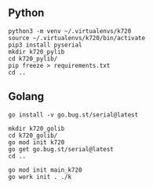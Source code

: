 ## Python ##

```
python3 -m venv ~/.virtualenvs/k720
source ~/.virtualenvs/k720/bin/activate
pip3 install pyserial
mkdir k720_pylib
cd k720_pylib/
pip freeze > requirements.txt
cd ..
```

## Golang ##

```
go install -v go.bug.st/serial@latest
```
```
mkdir k720_golib
cd k720_golib/
go mod init k720
go get go.bug.st/serial@latest
cd ..
```
```
go mod init main_k720
go work init . ./k
```

